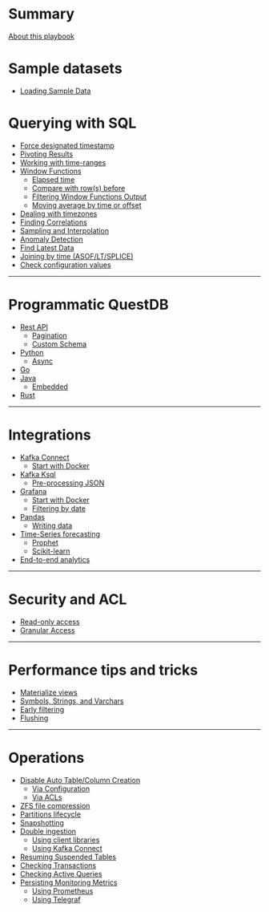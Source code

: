 # Summary

[About this playbook](./about.md)

# Sample datasets
- [Loading Sample Data](./loading_sample_data.md)

# Querying with SQL

- [Force designated timestamp](./sql/force-designated-timestamp.md)
- [Pivoting Results](./sql/pivoting.md)
- [Working with time-ranges](./sql/time-ranges.md)
- [Window Functions](./sql/window-functions.md)
    - [Elapsed time](./sql/elapsed_time.md)
    - [Compare with row(s) before](./sql/lag_window_function.md)
    - [Filtering Window Functions Output]()
    - [Moving average by time or offset]()
- [Dealing with timezones]()
- [Finding Correlations]()
- [Sampling and Interpolation]()
- [Anomaly Detection]()
- [Find Latest Data]()
- [Joining by time (ASOF/LT/SPLICE)]()
- [Check configuration values](./sql/configuration_values.md)

---

# Programmatic QuestDB

- [Rest API]()
    - [Pagination]()
    - [Custom Schema]()
- [Python]()
    - [Async]()
- [Go]()
- [Java]()
    - [Embedded]()
- [Rust]()

---

# Integrations

- [Kafka Connect]()
    - [Start with Docker]()
- [Kafka Ksql]()
    - [Pre-processing JSON]()
- [Grafana]()
    - [Start with Docker]()
    - [Filtering by date]()
- [Pandas]()
    - [Writing data]()
- [Time-Series forecasting]()
    - [Prophet]()
    - [Scikit-learn]()
- [End-to-end analytics]()

---

# Security and ACL

- [Read-only access]()
- [Granular Access]()

---

#  Performance tips and tricks

- [Materialize views]()
- [Symbols, Strings, and Varchars]()
- [Early filtering]()
- [Flushing]()

---

# Operations

- [Disable Auto Table/Column Creation]()
    - [Via Configuration]()
    - [Via ACLs]()
- [ZFS file compression]()
- [Partitions lifecycle]()
- [Snapshotting]()
- [Double ingestion]()
    - [Using client libraries]()
    - [Using Kafka Connect]()
- [Resuming Suspended Tables]()
- [Checking Transactions]()
- [Checking Active Queries]()
- [Persisting Monitoring Metrics]()
    - [Using Prometheus]()
    - [Using Telegraf]()

